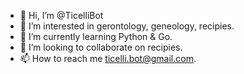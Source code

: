 - 👋 Hi, I’m @TicelliBot
- 👀 I’m interested in gerontology, geneology, recipies.
- 🌱 I’m currently learning Python & Go.
- 💞️ I’m looking to collaborate on recipies.
- 📫 How to reach me ticelli.bot@gmail.com.

<!---
TicelliBot/TicelliBot is a ✨ special ✨ repository because its `README.md` (this file) appears on your GitHub profile.
You can click the Preview link to take a look at your changes.
--->
